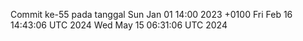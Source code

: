 Commit ke-55 pada tanggal Sun Jan 01 14:00 2023 +0100
Fri Feb 16 14:43:06 UTC 2024
Wed May 15 06:31:06 UTC 2024
